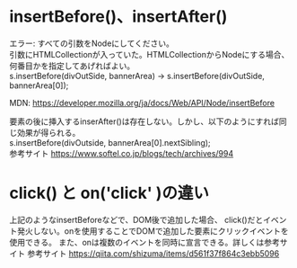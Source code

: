 # insertBefore()、insertAfter()
エラー: すべての引数をNodeにしてください。  
引数にHTMLCollectionが入っていた。HTMLCollectionからNodeにする場合、何番目かを指定してあげればよい。  
s.insertBefore(divOutSide, bannerArea) -> s.insertBefore(divOutSide, bannerArea[0]); 

MDN: https://developer.mozilla.org/ja/docs/Web/API/Node/insertBefore  
  
要素の後に挿入するinserAfter()は存在しない。しかし、以下のようにすれば同じ効果が得られる。  
  s.insertBefore(divOutside, bannerArea[0].nextSibling);  
参考サイト https://www.softel.co.jp/blogs/tech/archives/994  
  
  
# click() と on('click' )の違い
上記のようなinsertBeforeなどで、DOM後で追加した場合、
click()だとイベント発火しない。onを使用することでDOMで追加した要素にクリックイベントを使用できる。
また、onは複数のイベントを同時に宣言できる。詳しくは参考サイト
参考サイト https://qiita.com/shizuma/items/d561f37f864c3ebb5096

